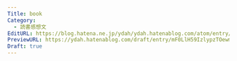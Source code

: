 ```yaml
---
Title: book
Category:
  - 読書感想文
EditURL: https://blog.hatena.ne.jp/ydah/ydah.hatenablog.com/atom/entry/6802888565256062385
PreviewURL: https://ydah.hatenablog.com/draft/entry/mF0LlH59IzlypzTOewmHbff586c
Draft: true
---
```


